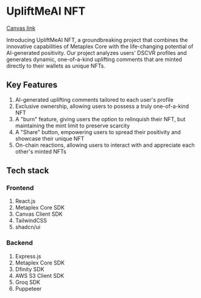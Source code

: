 # UpliftMeAI NFT

[Canvas link](https://dscvr.one/post/1201336802623881406/upliftmeai-nft)

Introducing UpliftMeAI NFT, a groundbreaking project that combines the innovative capabilities of Metaplex Core with the life-changing potential of AI-generated positivity. Our project analyzes users' DSCVR profiles and generates dynamic, one-of-a-kind uplifting comments that are minted directly to their wallets as unique NFTs.

## Key Features

1. AI-generated uplifting comments tailored to each user's profile
2. Exclusive ownership, allowing users to possess a truly one-of-a-kind NFT
3. A "burn" feature, giving users the option to relinquish their NFT, but maintaining the mint limit to preserve scarcity
4. A "Share" button, empowering users to spread their positivity and showcase their unique NFT
5. On-chain reactions, allowing users to interact with and appreciate each other's minted NFTs

## Tech stack
### Frontend
1. React.js
2. Metaplex Core SDK
3. Canvas Client SDK
4. TailwindCSS
5. shadcn/ui

### Backend
1. Express.js
2. Metaplex Core SDK
3. Dfinity SDK
4. AWS S3 Client SDK
5. Groq SDK
6. Puppeteer